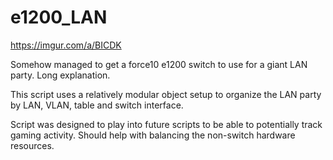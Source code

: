 # e1200_LAN

https://imgur.com/a/BICDK

Somehow managed to get a force10 e1200 switch to use for a giant LAN party. Long explanation.

This script uses a relatively modular object setup to organize the LAN party by LAN, VLAN, table and switch interface.

Script was designed to play into future scripts to be able to potentially track gaming activity. Should help with balancing the non-switch hardware resources.
